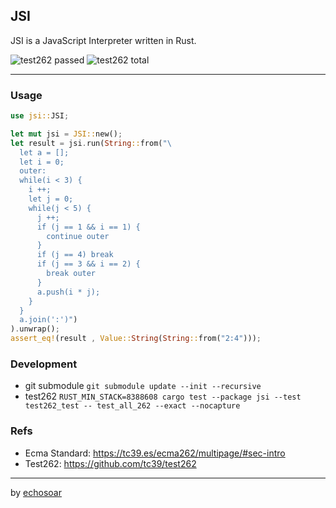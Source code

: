 ## JSI

JSI is a JavaScript Interpreter written in Rust.


<img src="https://img.shields.io/badge/Test262-3543%20Passed-brightgreen.svg" alt="test262 passed" />
<img src="https://img.shields.io/badge/Test262-46442%20Total-blue.svg" alt="test262 total" />

---
### Usage
```rust
use jsi::JSI;

let mut jsi = JSI::new();
let result = jsi.run(String::from("\
  let a = [];
  let i = 0;
  outer:
  while(i < 3) {
    i ++;
    let j = 0;
    while(j < 5) {
      j ++;
      if (j == 1 && i == 1) {
        continue outer
      }
      if (j == 4) break
      if (j == 3 && i == 2) {
        break outer
      }
      a.push(i * j);
    }
  }
  a.join(':')")
).unwrap();
assert_eq!(result , Value::String(String::from("2:4")));
```

### Development

+ git submodule `git submodule update --init --recursive`
+ test262 `RUST_MIN_STACK=8388608 cargo test --package jsi --test test262_test -- test_all_262 --exact --nocapture`

### Refs

+ Ecma Standard: https://tc39.es/ecma262/multipage/#sec-intro
+ Test262: https://github.com/tc39/test262

---
by [echosoar](https://github.com/echosoar)